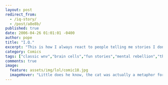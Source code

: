 ```yaml
---
layout: post
redirect_from: 
  - /iq-story/
  - /post/a8e8b/
published: true
date: 2006-04-26 01:01:01 -0400
author: pope
title: "I.Q."
excerpt: "This is how I always react to people telling me stories I don't want to hear. I...I'm so lonely."
category: Comics
tags: ["classic wnv","brain cells","fun stories","mental rebellion","this is how I react to TMZ.com"]
comments: true 
image:
  feature: assets/img/lol/comic18.jpg
  imageHover: "Little does he know, the cat was actually a metaphor for his own mortality and the story went much deeper than he could possibly imagine."
---
```


